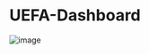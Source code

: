 # UEFA-Dashboard
![image](https://github.com/user-attachments/assets/875a7e48-9736-487e-882b-6ce50c0b4e47)
